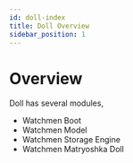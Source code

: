 ```yaml
---
id: doll-index  
title: Doll Overview  
sidebar_position: 1
---
```


# Overview

Doll has several modules,

- Watchmen Boot
- Watchmen Model
- Watchmen Storage Engine
- Watchmen Matryoshka Doll

